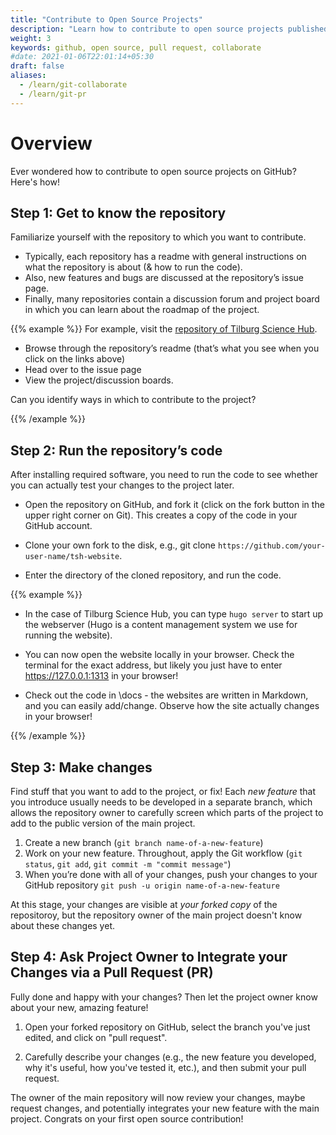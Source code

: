 ```yaml
---
title: "Contribute to Open Source Projects"
description: "Learn how to contribute to open source projects published on GitHub."
weight: 3
keywords: github, open source, pull request, collaborate
#date: 2021-01-06T22:01:14+05:30
draft: false
aliases:
  - /learn/git-collaborate
  - /learn/git-pr
---
```


# Overview

Ever wondered how to contribute to open source projects on GitHub? Here's how!

## Step 1: Get to know the repository

Familiarize yourself with the repository to which you want to contribute.

- Typically, each repository has a readme with general instructions on what the repository is about (& how to run the code).
- Also, new features and bugs are discussed at the repository’s issue page.
- Finally, many repositories contain a discussion forum and project board in which you can learn about the roadmap of the project.

{{% example %}}
For example, visit the [repository of Tilburg Science Hub](https://github.com/tilburgsciencehub/tsh-website).

- Browse through the repository’s readme (that’s what you see when you click on the links above)
- Head over to the issue page
- View the project/discussion boards.

Can you identify ways in which to contribute to the project?

{{% /example %}}

## Step 2: Run the repository’s code

After installing required software, you need to run the code to see whether you can actually test your changes to the project later.

- Open the repository on GitHub, and fork it (click on the fork button in the upper right corner on Git). This creates a copy of the code in your GitHub account.

- Clone your own fork to the disk, e.g., git clone `https://github.com/your-user-name/tsh-website`.

- Enter the directory of the cloned repository, and run the code.

{{% example %}}
- In the case of Tilburg Science Hub, you can type `hugo server` to start up the webserver (Hugo is a content management system we use for running the website).

- You can now open the website locally in your browser. Check the terminal for the exact address, but likely you just have to enter https://127.0.0.1:1313 in your browser!

- Check out the code in \docs - the websites are written in Markdown, and you can easily add/change. Observe how the site actually changes in your browser!

{{% /example %}}


## Step 3: Make changes

Find stuff that you want to add to the project, or fix! Each *new feature* that you introduce usually needs to be developed in a separate branch, which allows the repository owner to carefully screen which parts of the project to add to the public version of the main project.

1. Create a new branch (`git branch name-of-a-new-feature`)
2. Work on your new feature. Throughout, apply the Git workflow (`git status`, `git add`, `git commit -m "commit message"`)
3. When you’re done with all of your changes, push your changes to your GitHub repository `git push -u origin name-of-a-new-feature`

At this stage, your changes are visible at *your forked copy* of the repositoroy, but the repository owner of the main project doesn't know about these changes yet.

## Step 4: Ask Project Owner to Integrate your Changes via a Pull Request (PR)

Fully done and happy with your changes? Then let the project owner know about your new, amazing feature!

1. Open your forked repository on GitHub, select the branch you've just edited, and click on "pull request".

2. Carefully describe your changes (e.g., the new feature you developed, why it's useful, how you've tested it, etc.), and then submit your pull request.

The owner of the main repository will now review your changes, maybe request changes, and potentially integrates your new feature with the main project. Congrats on your first open source contribution!
